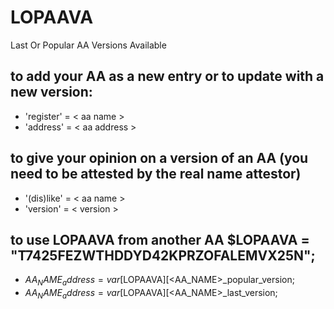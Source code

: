 # LOPAAVA
Last Or Popular AA Versions Available

## to add your AA as a new entry or to update with a new version:
* 'register' = < aa name >
* 'address' = < aa address >
  
## to give your opinion on a version of an AA (you need to be attested by the real name attestor)
* '(dis)like' = < aa name >
* 'version' = < version >

## to use LOPAAVA from another AA $LOPAAVA = "T7425FEZWTHDDYD42KPRZOFALEMVX25N";
* $AA_NAME_address = var[$LOPAAVA][<AA_NAME>_popular_version;
* $AA_NAME_address = var[$LOPAAVA][<AA_NAME>_last_version;
  


